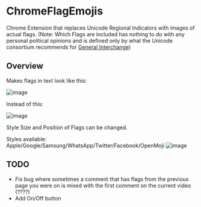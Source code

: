 # ChromeFlagEmojis

Chrome Extension that replaces Unicode Regional Indicators with images of actual flags. (Note: Which Flags are included has nothing to do with any personal political opinions and is defined only by what the Unicode consortium recommends for [General Interchange](https://unicode.org/emoji/charts/emoji-zwj-sequences.html))

## Overview

Makes flags in text look like this:

![image](https://github.com/Brxnni/ChromeFlagEmojis/assets/72916383/5faa91de-edc3-4a45-a6dd-a0cb45376f24)

Instead of this:

![image](https://github.com/Brxnni/ChromeFlagEmojis/assets/72916383/750ec6fa-377c-4922-b38a-ca71ee6a7b28)

Style Size and Position of Flags can be changed.

Styles available: Apple/Google/Samsung/WhatsApp/Twitter/Facebook/OpenMoji
![image](https://github.com/Brxnni/ChromeFlagEmojis/assets/72916383/c61de214-4209-46df-9327-951bcf60f147)

## TODO

* Fix bug where sometimes a comment that has flags from the previous page you were on is mixed with the first comment on the current video (????)
* Add On/Off button
